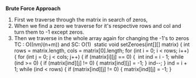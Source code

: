 **Brute Force Approach**
1. First we traverse through the matrix in search of zeros,
2. When we find a zero we traverse for it's respective rows and col and turn them to -1 except zeros.
3. Then we traverse in the whole array again for changing the -1's to zeros
​
TC : O((n*m)*(n+m)) and SC: O(1)
​
static void setZeroes(int[][] matrix) {
int rows = matrix.length, cols = matrix[0].length;
for (int i = 0; i < rows; i++) {
for (int j = 0; j < cols; j++) {
if (matrix[i][j] == 0) {
​
int ind = i - 1;
while (ind >= 0) {
if (matrix[ind][j] != 0) {
matrix[ind][j] = -1;
}
ind--;
}
ind = i + 1;
while (ind < rows) {
if (matrix[ind][j] != 0) {
matrix[ind][j] = -1;
}